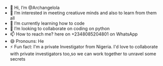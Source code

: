 - 👋 Hi, I’m @Archangelola
- 👀 I’m interested in meeting creatiuve minds and also to learn from them all
- 🌱 I’m currently learning how to code
- 💞️ I’m looking to collaborate on coding on python
- 📫 How to reach me? here on +2348085204801 on WhatsApp
- 😄 Pronouns: He
- ⚡ Fun fact: I'm a private Investigator from Nigeria. I'd love to collaborate with private investigators too,so we can work together to unravel  some secrets

<!---
Archangelola/Archangelola is a ✨ special ✨ repository because its `README.md` (this file) appears on your GitHub profile.
You can click the Preview link to take a look at your changes.
--->
